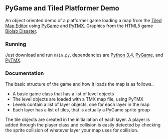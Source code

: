 ## PyGame and Tiled Platformer Demo
An object oriented demo of a platformer game loading a map from the [Tiled Map Editor](http://www.mapeditor.org/) using [PyGame](http://pygame.org/news.html) and [PyTMX](http://pytmx.readthedocs.org/en/latest/). Graphics from the HTML5 game [Biolab Disaster](http://playbiolab.com/).

### Running
Just download and run `main.py`, dependencies are [Python 3.4](https://www.python.org/), [PyGame](http://pygame.org/news.html), and [PyTMX](http://pytmx.readthedocs.org/en/latest/).

### Documentation
The basic structure of the game and how it loads the map is as follows..
* A basic game class that has a list of level objects
* The level objects are loaded with a TMX map file, using PyTMX
* Levels contain a list of layer objects, one for each layer in the map
* Each layer has a list of tiles, that is actually a PyGame sprite group

The tile objects are created in the initialiation of each layer. A player is added through the player class and collision is easily detected by checking the sprite collision of whatever layer your map uses for collision.
